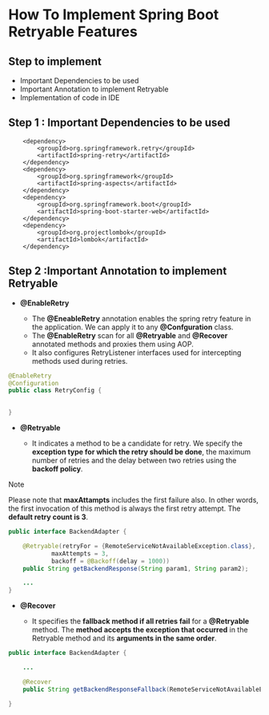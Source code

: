 # How To Implement Spring Boot Retryable Features

## Step  to implement

* Important Dependencies to be used
* Important Annotation to implement Retryable
* Implementation of code in IDE

## Step 1 : Important Dependencies to be used

        <dependency>
            <groupId>org.springframework.retry</groupId>
            <artifactId>spring-retry</artifactId>
        </dependency>
        <dependency>
            <groupId>org.springframework</groupId>
            <artifactId>spring-aspects</artifactId>
        </dependency>
        <dependency>
            <groupId>org.springframework.boot</groupId>
            <artifactId>spring-boot-starter-web</artifactId>
        </dependency>
        <dependency>
            <groupId>org.projectlombok</groupId>
            <artifactId>lombok</artifactId>
        </dependency>

## Step 2 :Important Annotation to implement Retryable

* **@EnableRetry**

  * The **@EneableRetry** annotation enables the spring retry feature in the application. We can apply it to any **@Confguration** class.
  * The **@EnableRetry** scan for all **@Retryable** and **@Recover** annotated methods and proxies them using AOP.
  * It also configures RetryListener interfaces used for intercepting methods used during retries.

 ```java
@EnableRetry
@Configuration
public class RetryConfig {

  
}
```

* **@Retryable**

    * It indicates a method to be a candidate for retry. We specify the **exception type for which the retry should be done**, the maximum number of retries and the delay between two retries using the **backoff policy**.

> [!NOTE]
> Please note that **maxAttampts** includes the first failure also. In other words, the first invocation of this method is always the first retry attempt. The **default retry count is 3**.

```java
public interface BackendAdapter {

    @Retryable(retryFor = {RemoteServiceNotAvailableException.class},
            maxAttempts = 3,
            backoff = @Backoff(delay = 1000))
    public String getBackendResponse(String param1, String param2);

    ...
}
```

* **@Recover**

    * It specifies the **fallback method if all retries fail** for a **@Retryable** method. The **method accepts the exception that occurred** in the Retryable method and its **arguments in the same order**.



```java
public interface BackendAdapter {

    ...

    @Recover
    public String getBackendResponseFallback(RemoteServiceNotAvailableException e, String param1, String param2);

}
```
